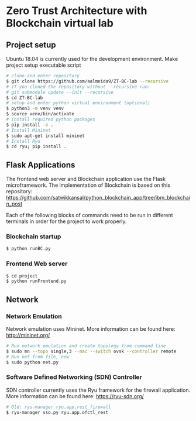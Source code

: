 # Zero Trust Architecture with Blockchain virtual lab

## Project setup

Ubuntu 18.04 is currently used for the development environment. Make project setup executable script

```sh
# clone and enter repository
$ git clone https://github.com/aalmeida9/ZT-BC-lab --recursive
# if you cloned the repository without --recursive run:
# git submodule update --init --recursive
$ cd ZT-BC-lab
# setup and enter python virtual environment (optional)
$ python3 -m venv venv
$ source venv/bin/activate
# install required python packages
$ pip install -e .
# Install Mininet
$ sudo apt-get install mininet
# Install Ryu
$ cd ryu; pip install .
```

## Flask Applications

The frontend web server and Blockchain application use the Flask microframework. The implementation of Blockchain is based on this repository: https://github.com/satwikkansal/python_blockchain_app/tree/ibm_blockchain_post

Each of the following blocks of commands need to be run in different terminals in order for the project to work properly.

### Blockchain startup

```sh
$ python runBC.py
```

### Frontend Web server

```sh
$ cd project
$ python runFrontend.py
```

## Network

### Network Emulation

Network emulation uses Mininet. More information can be found here: http://mininet.org/

```sh
# Run network emulation and create topology from command line
$ sudo mn --topo single,3 --mac --switch ovsk --controller remote
# Run net from file, new
$ sudo python net.py
```

### Software Defined Networking (SDN) Controller

SDN controller currently uses the Ryu framework for the firewall application. More information can be found here: https://ryu-sdn.org/

```sh
# Old: ryu-manager ryu.app.rest_firewall
$ ryu-manager sso.py ryu.app.ofctl_rest
```
